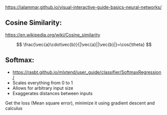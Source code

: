 https://jalammar.github.io/visual-interactive-guide-basics-neural-networks/

## Cosine Similarity:

https://en.wikipedia.org/wiki/Cosine_similarity

$$
\frac{\vec{a}\cdot\vec{b}}{|\vec{a}||\vec{b}|}=\cos{\theta}
$$

## Softmax:

- https://rasbt.github.io/mlxtend/user_guide/classifier/SoftmaxRegression/
- Scales everything from 0 to 1
- Allows for arbitrary input size
- Exaggerates distances between inputs

Get the loss (Mean square error), minimize it using gradient descent and calculus
